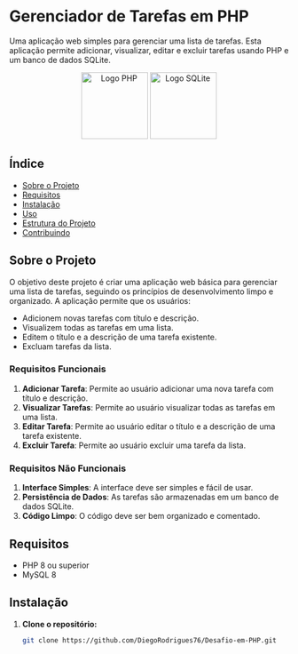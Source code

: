 # Gerenciador de Tarefas em PHP

Uma aplicação web simples para gerenciar uma lista de tarefas. Esta aplicação permite adicionar, visualizar, editar e excluir tarefas usando PHP e um banco de dados SQLite.

<p align="center">
  <img src="https://upload.wikimedia.org/wikipedia/commons/2/27/PHP-logo.svg" alt="Logo PHP" width="120"/>
  <img src="https://upload.wikimedia.org/wikipedia/commons/3/38/SQLite370.svg" alt="Logo SQLite" width="120"/>
</p>

## Índice

- [Sobre o Projeto](#sobre-o-projeto)
- [Requisitos](#requisitos)
- [Instalação](#instalação)
- [Uso](#uso)
- [Estrutura do Projeto](#estrutura-do-projeto)
- [Contribuindo](#contribuindo)

## Sobre o Projeto

O objetivo deste projeto é criar uma aplicação web básica para gerenciar uma lista de tarefas, seguindo os princípios de desenvolvimento limpo e organizado. A aplicação permite que os usuários:

- Adicionem novas tarefas com título e descrição.
- Visualizem todas as tarefas em uma lista.
- Editem o título e a descrição de uma tarefa existente.
- Excluam tarefas da lista.

### Requisitos Funcionais

1. **Adicionar Tarefa**: Permite ao usuário adicionar uma nova tarefa com título e descrição.
2. **Visualizar Tarefas**: Permite ao usuário visualizar todas as tarefas em uma lista.
3. **Editar Tarefa**: Permite ao usuário editar o título e a descrição de uma tarefa existente.
4. **Excluir Tarefa**: Permite ao usuário excluir uma tarefa da lista.

### Requisitos Não Funcionais

1. **Interface Simples**: A interface deve ser simples e fácil de usar.
2. **Persistência de Dados**: As tarefas são armazenadas em um banco de dados SQLite.
3. **Código Limpo**: O código deve ser bem organizado e comentado.

## Requisitos

- PHP 8 ou superior
- MySQL 8

## Instalação

1. **Clone o repositório:**
   ```bash
   git clone https://github.com/DiegoRodrigues76/Desafio-em-PHP.git
